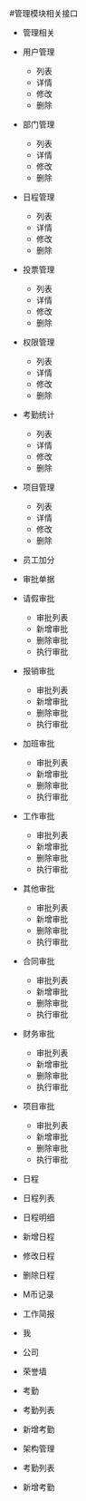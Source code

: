#管理模块相关接口

* 管理相关
 * 用户管理
   * 列表
   * 详情
   * 修改
   * 删除
 * 部门管理
   * 列表
   * 详情
   * 修改
   * 删除
 * 日程管理
   * 列表
   * 详情
   * 修改
   * 删除
 * 投票管理
   * 列表
   * 详情
   * 修改
   * 删除
 * 权限管理
   * 列表
   * 详情
   * 修改
   * 删除
 * 考勤统计
   * 列表
   * 详情
   * 修改
   * 删除
 * 项目管理
   * 列表
   * 详情
   * 修改
   * 删除
 * 员工加分  
* 审批单据
 * 请假审批
   * 审批列表
   * 新增审批
   * 删除审批
   * 执行审批
 * 报销审批
   * 审批列表
   * 新增审批
   * 删除审批
   * 执行审批
 * 加班审批
   * 审批列表
   * 新增审批
   * 删除审批
   * 执行审批
 * 工作审批
   * 审批列表
   * 新增审批
   * 删除审批
   * 执行审批
 * 其他审批
   * 审批列表
   * 新增审批
   * 删除审批
   * 执行审批
 * 合同审批
   * 审批列表
   * 新增审批
   * 删除审批
   * 执行审批
 * 财务审批
   * 审批列表
   * 新增审批
   * 删除审批
   * 执行审批
 * 项目审批
   * 审批列表
   * 新增审批
   * 删除审批
   * 执行审批


* 日程
 * 日程列表
 * 日程明细
 * 新增日程
 * 修改日程
 * 删除日程
* M币记录
* 工作简报
 * 我
 * 公司
 * 荣誉墙
* 考勤
 * 考勤列表
 * 新增考勤
* 架构管理
 * 考勤列表
 * 新增考勤